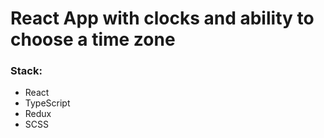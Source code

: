 # React App with clocks and ability to choose a time zone

### Stack:
  * React
  * TypeScript
  * Redux
  * SCSS
